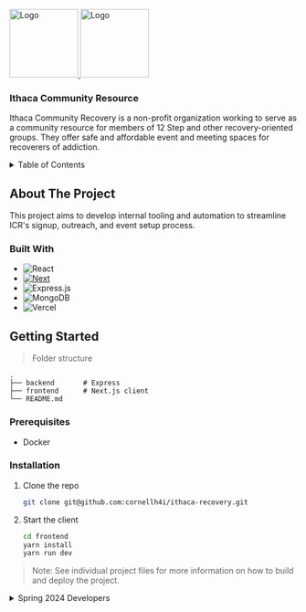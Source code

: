 <!-- PROJECT LOGO -->
<br />
<div>
  <a href="https://github.com/github_username/repo_name">
    <img src="https://chambermaster.blob.core.windows.net/images/members/1313/4585/MemLogo_Ithaca%20Community%20Recovery.png" alt="Logo" width="120" height="120">
    <img src="https://www.ithacacommunityrecovery.org/wp-content/uploads/cropped-new_logo_4.png" alt="Logo" width="120" height="120">
  </a>

<h3>Ithaca Community Resource</h3>

  <p >
    Ithaca Community Recovery is a non-profit organization working to serve as a community resource for members of 12 Step and other recovery-oriented groups. They offer safe and affordable event and meeting spaces for recoverers of addiction.
    <br />    
  </p>
</div>



<!-- TABLE OF CONTENTS -->
<details>
  <summary>Table of Contents</summary>
  <ol>
    <li>
      <a href="#about-the-project">About The Project</a>
      <ul>
        <li><a href="#built-with">Built With</a></li>
      </ul>
    </li>
    <li>
      <a href="#getting-started">Getting Started</a>
      <ul>
        <li><a href="#prerequisites">Prerequisites</a></li>
        <li><a href="#installation">Installation</a></li>
      </ul>
    </li>
  </ol>
</details>



<!-- ABOUT THE PROJECT -->
## About The Project
This project aims to develop internal tooling and automation to streamline ICR's signup, outreach, and event setup process.

### Built With

* ![React](https://img.shields.io/badge/react-%2320232a.svg?style=for-the-badge&logo=react&logoColor=%2361DAFB)
* [![Next][Next.js]][Next-url]
* ![Express.js](https://img.shields.io/badge/express.js-%23404d59.svg?style=for-the-badge&logo=express&logoColor=%2361DAFB)
* ![MongoDB](https://img.shields.io/badge/MongoDB-%234ea94b.svg?style=for-the-badge&logo=mongodb&logoColor=white)
* ![Vercel](https://img.shields.io/badge/vercel-%23000000.svg?style=for-the-badge&logo=vercel&logoColor=white)

<!-- GETTING STARTED -->
## Getting Started


> Folder structure 

    .
    ├── backend       # Express
    ├── frontend      # Next.js client
    └── README.md

### Prerequisites
* Docker

### Installation

1. Clone the repo
   ```sh
   git clone git@github.com:cornellh4i/ithaca-recovery.git
   ```
2. Start the client
   ```sh
   cd frontend
   yarn install
   yarn run dev
   ```

> Note: See individual project files for more information on how to build and deploy the project.

<!-- Developers -->
<details>
  <summary>Spring 2024 Developers</summary>

  - Tech Lead: Joseph Ugarte
  - Mohammad Islam
  - Sophie L Wang
  - Sneha Rajaraman
  - Sanya Mahajan
  - Srija Ghosh
</details>

<!-- MARKDOWN LINKS & IMAGES -->
<!-- https://www.markdownguide.org/basic-syntax/#reference-style-links -->
[Next.js]: https://img.shields.io/badge/next.js-000000?style=for-the-badge&logo=nextdotjs&logoColor=white
[Next-url]: https://nextjs.org/
[React.js]: https://img.shields.io/badge/React-20232A?style=for-the-badge&logo=react&logoColor=61DAFB
[React-url]: https://reactjs.org/
[Prisma.io]: https://img.shields.io/badge/Prisma-3982CE?style=for-the-badge&logo=Prisma&logoColor=white
[Express.js]: https://img.shields.io/badge/express.js-%23404d59.svg?style=for-the-badge&logo=express&logoColor=%2361DAFB
[Express-url]: https://expressjs.com/
[Prisma-url]: https://www.prisma.io/
